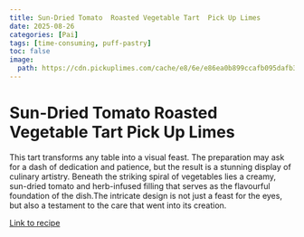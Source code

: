 ```yaml
---
title: Sun-Dried Tomato  Roasted Vegetable Tart  Pick Up Limes
date: 2025-08-26
categories: [Pai]
tags: [time-consuming, puff-pastry]
toc: false
image:
  path: https://cdn.pickuplimes.com/cache/e8/6e/e86ea0b899ccafb095dafb330a51bce5.jpg
---
```


  # Sun-Dried Tomato  Roasted Vegetable Tart  Pick Up Limes

  This tart transforms any table into a visual feast. The preparation may ask for a dash of dedication and patience, but the result is a stunning display of culinary artistry. Beneath the striking spiral of vegetables lies a creamy, sun-dried tomato and herb-infused filling that serves as the flavourful foundation of the dish.The intricate design is not just a feast for the eyes, but also a testament to the care that went into its creation.

  [Link to recipe](https://www.pickuplimes.com/recipe/sun-dried-tomato-roasted-vegetable-tart-309)

  